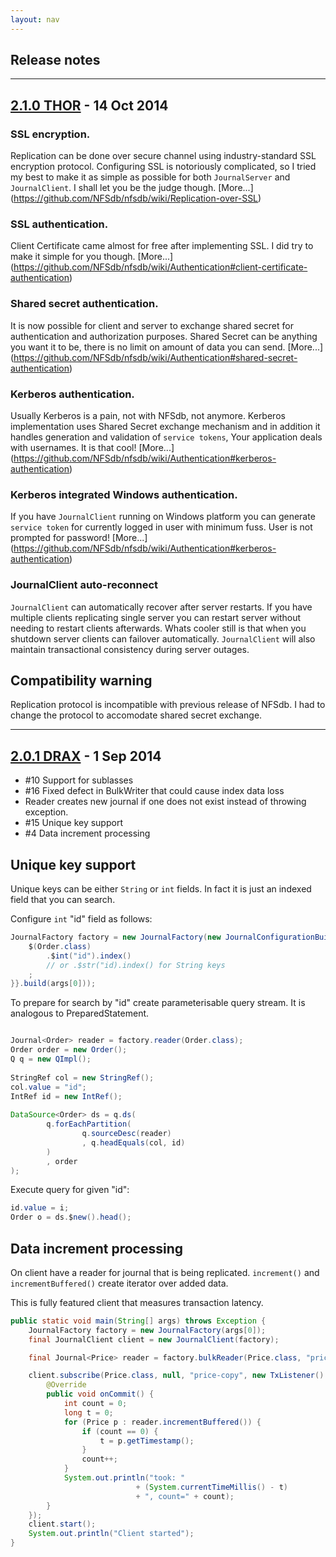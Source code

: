 ```yaml
---
layout: nav
---
```


## Release notes
---
## [2.1.0 THOR](https://github.com/NFSdb/nfsdb/releases/tag/2.1.0) - 14 Oct 2014

### SSL encryption. 

Replication can be done over secure channel using industry-standard SSL encryption protocol. Configuring SSL is notoriously complicated, so I tried my best to make it as simple as possible for both `JournalServer` and `JournalClient`. I shall let you be the judge though. [More...] (https://github.com/NFSdb/nfsdb/wiki/Replication-over-SSL)

### SSL authentication. 

Client Certificate came almost for free after implementing SSL. I did try to make it simple for you though. [More...] (https://github.com/NFSdb/nfsdb/wiki/Authentication#client-certificate-authentication)


### Shared secret authentication. 

It is now possible for client and server to exchange shared secret for authentication and authorization purposes. Shared Secret can be anything you want it to be, there is no limit on amount of data you can send. [More...] (https://github.com/NFSdb/nfsdb/wiki/Authentication#shared-secret-authentication)

### Kerberos authentication.

Usually Kerberos is a pain, not with NFSdb, not anymore. Kerberos implementation uses Shared Secret exchange mechanism and in addition it handles generation and validation of `service tokens`, Your application deals with usernames. It is that cool! [More...] (https://github.com/NFSdb/nfsdb/wiki/Authentication#kerberos-authentication)


### Kerberos integrated Windows authentication. 

If you have `JournalClient` running on Windows platform you can generate `service token` for currently logged in user with minimum fuss. User is not prompted for password! [More...] (https://github.com/NFSdb/nfsdb/wiki/Authentication#kerberos-authentication)

###  JournalClient auto-reconnect

`JournalClient` can automatically recover after server restarts. If you have multiple clients replicating single server you can restart server without needing to restart clients afterwards. Whats cooler still is that when you shutdown server clients can failover automatically. `JournalClient` will also maintain transactional consistency during server outages.

## Compatibility warning

Replication protocol is incompatible with previous release of NFSdb. I had to change the protocol to accomodate shared secret exchange.

---
## [2.0.1 DRAX](https://github.com/NFSdb/nfsdb/releases/tag/2.0.1) - 1 Sep 2014


- #10 Support for sublasses
- #16 Fixed defect in BulkWriter that could cause index data loss
- Reader creates new journal if one does not exist instead of throwing exception.
- #15 Unique key support
- #4 Data increment processing

## Unique key support

Unique keys can be either `String` or `int` fields. In fact it is just an indexed field that you can search.

Configure `int` "id" field as follows:

```java
JournalFactory factory = new JournalFactory(new JournalConfigurationBuilder() { {
    $(Order.class)
        .$int("id").index()
        // or .$str("id).index() for String keys
    ;
}}.build(args[0]));
```

To prepare for search by "id" create parameterisable query stream. It is analogous to PreparedStatement.

```java

Journal<Order> reader = factory.reader(Order.class);
Order order = new Order();
Q q = new QImpl();
    
StringRef col = new StringRef();
col.value = "id";
IntRef id = new IntRef();
    
DataSource<Order> ds = q.ds(
        q.forEachPartition(
                q.sourceDesc(reader)
                , q.headEquals(col, id)
        )
        , order
);
```

Execute query for given "id":
```java
id.value = i;
Order o = ds.$new().head();
```

## Data increment processing

On client have a reader for journal that is being replicated. `increment()` and `incrementBuffered()` create iterator over added data. 

This is fully featured client that measures transaction latency.

```java
public static void main(String[] args) throws Exception {
    JournalFactory factory = new JournalFactory(args[0]);
    final JournalClient client = new JournalClient(factory);

    final Journal<Price> reader = factory.bulkReader(Price.class, "price-copy");

    client.subscribe(Price.class, null, "price-copy", new TxListener() {
        @Override
        public void onCommit() {
            int count = 0;
            long t = 0;
            for (Price p : reader.incrementBuffered()) {
                if (count == 0) {
                    t = p.getTimestamp();
                }
                count++;
            }
            System.out.println("took: "
                            + (System.currentTimeMillis() - t) 
                            + ", count=" + count);
        }
    });
    client.start();
    System.out.println("Client started");
}
```
